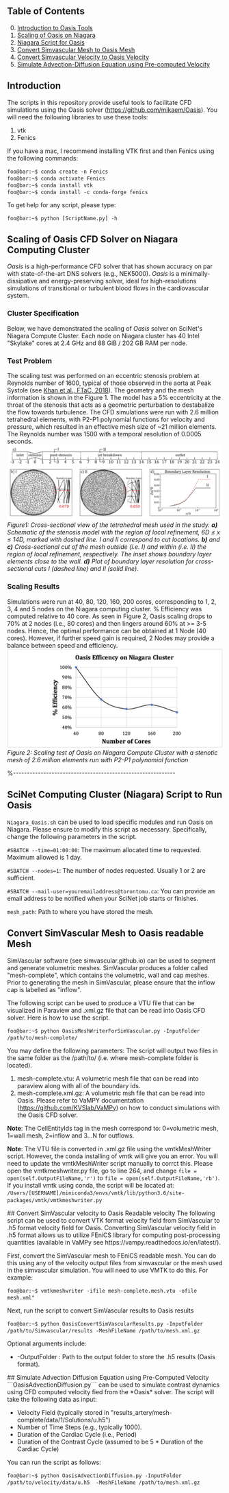 ## Table of Contents
0. [Introduction to Oasis Tools](#introduction_)
1. [Scaling of Oasis on Niagara](#oasis_scaling)
2. [Niagara Script for Oasis](#niagara_script)
3. [Convert Simvascular Mesh to Oasis Mesh](#convert_simvascular_to_oasis_mesh)
4. [Convert Simvascular Velocity to Oasis Velocity](#convert_simvascular_velocity_to_oasis_velocity)
5. [Simulate Advection-Diffusion Equation using Pre-computed Velocity](#simulate_advection_diffusion)

<a name="introduction_"/>

## Introduction
The scripts in this repository provide useful tools to facilitate CFD simulations using the Oasis solver (https://github.com/mikaem/Oasis). You will need the following libraries to use these tools:
1. vtk
2. Fenics

If you have a mac, I recommend installing VTK first and then Fenics using the following commands:

```console
foo@bar:~$ conda create -n Fenics
foo@bar:~$ conda activate Fenics
foo@bar:~$ conda install vtk
foo@bar:~$ conda install -c conda-forge fenics
```

To get help for any script, please type:
```console
foo@bar:~$ python [ScriptName.py] -h
```



<a name="oasis_scaling"/>

## Scaling of Oasis CFD Solver on Niagara Computing Cluster
*Oasis* is a high-performance CFD solver that has shown accuracy on par with state-of-the-art DNS solvers (e.g., NEK5000). *Oasis* is a minimally-dissipative and energy-preserving solver, ideal for high-resolutions simulations of transitional or turbulent blood flows in the cardiovascular system.

### Cluster Specification
Below, we have demonstrated the scaling of *Oasis* solver on SciNet's Niagara Compute Cluster. Each node on Niagara cluster has 40 Intel "Skylake" cores at 2.4 GHz and 88 GiB / 202 GB RAM per node.

### Test Problem
The scaling test was performed on an eccentric stenosis problem at Reynolds number of 1600, typical of those observed in the aorta at Peak Systole (see [Khan et al., FTaC, 2018](https://link.springer.com/article/10.1007/s10494-018-9905-7)). The geometry and the mesh information is shown in the Figure 1. The model has a 5% eccentricity at the throat of the stenosis that acts as a geometric perturbation to destabalize the flow towards turbulence. The CFD simulations were run with 2.6 million tetrahedral elements, with P2-P1 polynomial functions for velocity and pressure, which resulted in an effective mesh size of ~21 million elements. The Reynolds number was 1500 with a temporal resolution of 0.0005 seconds.  
![My Image](./Figures/OasisScaling_Mesh_Figure1.png)
*Figure1: Cross-sectional view of the tetrahedral mesh used in the study. **a)** Schematic of the stenosis model with the region of local refinement, 6D ≤ x ≤ 14D, marked with dashed line. I and II correspond to cut locations. **b)** and **c)** Cross-sectional cut of the mesh outside (i.e. I) and within (i.e. II) the region of local refinement, respectively. The inset shows boundary layer elements close to the wall. **d)** Plot of boundary layer resolution for cross-sectional cuts I (dashed line) and II (solid line).*

### Scaling Results
Simulations were run at 40, 80, 120, 160, 200 cores, corresponding to 1, 2, 3, 4 and 5 nodes on the Niagara computing cluster. % Efficiency was computed relative to 40 core. As seen in Figure 2, Oasis scaling drops to 70% at 2 nodes (i.e., 80 cores) and then lingers around 60% at >= 3-5 nodes. Hence, the optimal performance can be obtained at 1 Node (40 cores). However, if further speed gain is required, 2 Nodes may provide a balance between speed and efficiency.  
![My Image](./Figures/OasisScaling_Scaling_Figure2.png)
*Figure 2: Scaling test of Oasis on Niagara Compute Cluster with a stenotic mesh of 2.6 million elements run with P2-P1 polynomial function*


%-----------------------------------------------------------
<a name="niagara_script"/>
## SciNet Computing Cluster (Niagara) Script to Run Oasis
```Niagara_Oasis.sh``` can be used to load specific modules and run Oasis on Niagara. Please ensure to modify this script as necessary. Specifically, change the following parameters in the script.

```#SBATCH --time=01:00:00```: The maximum allocated time to requested. Maximum allowed is 1 day.

```#SBATCH --nodes=1```: The number of nodes requested. Usually 1 or 2 are sufficient.

```#SBATCH --mail-user=youremailaddress@torontomu.ca```: You can provide an email address to be notified when your SciNet job starts or finishes.

```mesh_path```: Path to where you have stored the mesh.


<a name="convert_simvascular_to_oasis_mesh"/>

## Convert SimVascular Mesh to Oasis readable Mesh
SimVascular software (see simvascular.github.io) can be used to segment and generate volumetric meshes. SimVascular produces a folder called "mesh-complete", which contains the volumetric, wall and cap meshes. Prior to generating the mesh in SimVascular, please ensure that the inflow cap is labelled as "inflow". 

The following script can be used to produce a VTU file that can be visualized in Paraview and .xml.gz file that can be read into Oasis CFD solver. Here is how to use the script.

```console
foo@bar:~$ python OasisMeshWriterForSimVascular.py -InputFolder /path/to/mesh-complete/ 
```
You may define the following parameters:
The script will output two files in the same folder as the /path/to/ (i.e. where mesh-complete folder is located). 
1. mesh-complete.vtu: A volumetric mesh file that can be read into paraview along with all of the boundary ids.
2. mesh-complete.xml.gz: A volumetric msh file that can be read into Oasis. Please refer to VaMPY documentation (https://github.com/KVSlab/VaMPy) on how to conduct simulations with the Oasis CFD solver.

**Note**: The CellEntityIds tag in the mesh correspond to: 0=volumetric mesh, 1=wall mesh, 2=inflow and 3...N for outflows.

**Note**: The VTU file is converted in .xml.gz file using the vmtkMeshWriter script. However, the conda installing of vmtk will give you an error. You will need to update the vmtkMeshWriter script manually to corrct this. Please open the vmtkmeshwriter.py file, go to line 264, and change ```file = open(self.OutputFileName,'r')``` to ```file = open(self.OutputFileName,'rb')```. If you install vmtk using conda, the script will be located at: ```/Users/[USERNAME]/miniconda3/envs/vmtk/lib/python3.6/site-packages/vmtk/vmtkmeshwriter.py```

<a name="convert_simvascular_velocity_to_oasis_velocity"/>
## Convert SimVascular velocity to Oasis Readable velocity
The following script can be used to convert VTK format velocity field from SimVascular to .h5 format velocity field for Oasis. Converting SimVascular velocity field in .h5 format allows us to utilize FEniCS library for computing post-processing quantities (available in VaMPy see https://vampy.readthedocs.io/en/latest/).

First, convert the SimVascular mesh to FEniCS readable mesh. You can do this using any of the velocity output files from simvascular or the mesh used in the simvascular simulation. You will need to use VMTK to do this. For example:
```console
foo@bar:~$ vmtkmeshwriter -ifile mesh-complete.mesh.vtu -ofile mesh.xml"
```
Next, run the script to convert SimVascular results to Oasis results
```console
foo@bar:~$ python OasisConvertSimVascularResults.py -InputFolder /path/to/Simvascular/results -MeshFileName /path/to/mesh.xml.gz
```
Optional arguments include:
* -OutputFolder : Path to the output folder to store the .h5 results (Oasis format).



<a name="simulate_advection_diffusion"/>
## Simulate Advection Diffusion Equation using Pre-Computed Velocity
```OasisAdvectionDiffusion.py``` can be used to simulate contrast dynamics using CFD computed velocity fied from the *Oasis* solver. The script will take the following data as input:

- Velocity Field (typically stored in "results_artery/mesh-complete/data/1/Solutions/u.h5")
- Number of Time Steps (e.g., typically 1000).
- Duration of the Cardiac Cycle (i.e., Period)
- Duration of the Contrast Cycle (assumed to be 5 * Duration of the Cardiac Cycle)

You can run the script as follows:
```console
foo@bar:~$ python OasisAdvectionDiffusion.py -InputFolder /path/to/velocity/data/u.h5  -MeshFileName /path/to/mesh.xml.gz
```



